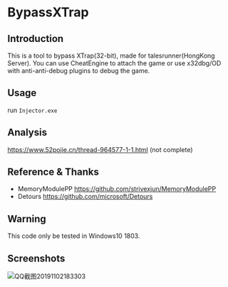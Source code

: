 # BypassXTrap

## Introduction

This is a tool to bypass XTrap(32-bit), made for talesrunner(HongKong Server). You can use CheatEngine to attach the game or use x32dbg/OD with anti-anti-debug plugins to debug the game.

## Usage

run `Injector.exe`

## Analysis

https://www.52pojie.cn/thread-964577-1-1.html (not complete)

## Reference & Thanks

- MemoryModulePP https://github.com/strivexjun/MemoryModulePP
- Detours https://github.com/microsoft/Detours

## Warning

This code only be tested in Windows10 1803.

## Screenshots

![QQ截图20191102183303](http://tvax4.sinaimg.cn/large/006juYZNly1g8jwpjm2xvj31bm0rv42j.jpg)